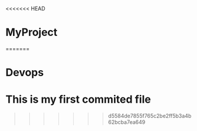 <<<<<<< HEAD
# MyProject
=======
# Devops
# This is my first commited file

>>>>>>> d5584de7855f765c2be2ff5b3a4b62bcba7ea649
